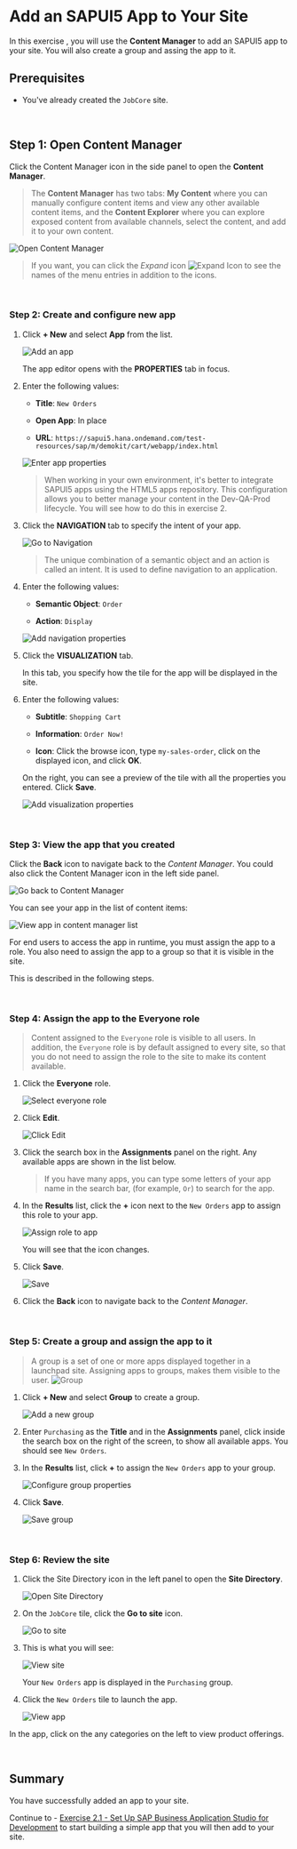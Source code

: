 # Add an SAPUI5 App to Your Site

In this exercise , you will use the **Content Manager** to add an SAPUI5 app to your  site. You will also create a group and assing the app to it.

## Prerequisites
 - You've already created the `JobCore` site.  

<br>

## Step 1: Open Content Manager

 Click the Content Manager icon in the side panel to open the **Content Manager**.

>The **Content Manager** has two tabs: **My Content** where you can manually configure content items and view any other available content items, and the **Content Explorer** where you can explore exposed content from available channels, select the content, and add it to your own content.

  ![Open Content Manager](images/4a-content-manager.png)
  
  > If you want, you can click the *Expand* icon ![Expand Icon](images/5-Expand.png) to see the names of the menu entries in addition to the icons.

<br>

### Step 2: Create and configure new app

1.  Click **+ New** and select **App** from the list.  

    ![Add an app](images/5a-new-app.png)


    The app editor opens with the **PROPERTIES** tab in focus.

2. Enter the following values:

    * **Title**: `New Orders`

    * **Open App**: In place

    * **URL**:  `https://sapui5.hana.ondemand.com/test-resources/sap/m/demokit/cart/webapp/index.html`

    ![Enter app properties](images/images/5b-app-properties.png)

    >When working in your own environment, it's better to integrate SAPUI5 apps using the HTML5 apps repository. This configuration allows you to better manage your content in the Dev-QA-Prod lifecycle. You will see how to do this in exercise 2.

3. Click the **NAVIGATION** tab to specify the intent of your app.

    ![Go to Navigation](images/images/5c-go-to-navigation.png)

    > The unique combination of a semantic object and an action is called an intent. It is used to define navigation to an application.

4. Enter the following values:

    * **Semantic Object**: `Order`

    * **Action**: `Display`

    ![Add navigation properties](images/5d-navigation-props.png)

5. Click the **VISUALIZATION** tab.

    In this tab, you specify how the tile for the app will be displayed in the site.

6. Enter the following values:

      * **Subtitle**: `Shopping Cart `

      * **Information**:  `Order Now!`

      * **Icon**: Click the browse icon, type `my-sales-order`, click on the displayed icon, and click **OK**.

      On the right, you can see a preview of the tile with all the properties you entered.
      Click **Save**.

    ![Add visualization properties](images/6a-visualization.png)

<br>

### Step 3: View the app that you created

Click the **Back** icon to navigate back to the *Content Manager*. You could also click the Content Manager icon in the left side panel.

  ![Go back to Content Manager](images/7a-back-to-content-manager.png)

You can see your app in the list of content items:

![View app in content manager list](images/8a-view-app.png)

For end users to access the app in runtime, you must assign the app to a role. You also need to assign the app to a group so that it is visible in the site.

This is described in the following steps.

<br>

### Step 4: Assign the app to the Everyone role


>Content assigned to the `Everyone` role is visible to all users. In addition, the `Everyone` role is by default assigned to every site, so that you do not need to assign the role to the site to make its content available.

1. Click the **Everyone** role.

    ![Select everyone role](images/9a-everyone-role.png)

2. Click **Edit**.

    ![Click Edit](images/10a-edit.png)

3. Click the search box in the **Assignments** panel on the right. Any available apps are shown in the list below.

    >If you have many apps, you can type some letters of your app name in the search bar, (for example, `Or`) to search for the app.

4. In the **Results** list, click the **+** icon next to the `New Orders` app to assign this role to your app.

    ![Assign role to app](images/11a-assign-role.png)

    You will see that the icon changes.

5. Click **Save**.

    ![Save](images/12a-save.png)
    
6. Click the **Back** icon to navigate back to the *Content Manager*. 

<br>

### Step 5: Create a group and assign the app to it


>A group is a set of one or more apps displayed together in a launchpad site.
 Assigning apps to groups, makes them visible to the user.
   ![Group](images/13a-group.png)

1. Click **+ New** and select **Group** to create a group.

    ![Add a new group](images/14a-new-group.png)

2. Enter `Purchasing` as the **Title** and in the **Assignments** panel, click inside the search box on the right of the screen, to show all available apps. You should see `New Orders`.

3. In the **Results** list, click **+** to assign the `New Orders` app to your group.

    ![Configure group properties](images/17a-configure-group.png)

4. Click **Save**.

    ![Save group](images/18a-save.png)

<br>

### Step 6: Review the site

1. Click the Site Directory icon in the left panel to open the **Site Directory**.

    ![Open Site Directory](images/19a-to-site-directory.png)

2. On the `JobCore` tile, click the **Go to site** icon.

    ![Go to site](images/20a-open-site.png)

3. This is what you will see:

    ![View site](images/21a-JobCore-site.png)

    Your `New Orders` app is displayed in the `Purchasing` group.
    

4. Click the `New Orders` tile to launch the app. 

   ![View app](images/22a-new-orders-app.png)

In the app, click on the any categories on the left to view product offerings.

<br>

## Summary

You have successfully added an app to your site. 

Continue to - [Exercise 2.1 - Set Up SAP Business Application Studio for Development](../../ex2/ex2.1/README.md) to start building a simple app that you will then add to your site.

